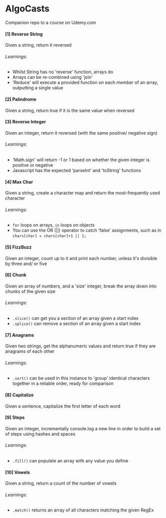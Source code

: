 # AlgoCasts

Companion repo to a course on Udemy.com

#### [1] Reverse String
  Given a string, return it reversed
###### Learnings:
* Whilst String has no 'reverse' function, arrays do
* Arrays can be re-combined using 'join'
* 'Reduce' will execute a provided function on each member of an array, outputting a single value

#### [2] Palindrome
  Given a string, return true if it is the same value when reversed

#### [3] Reverse Integer
  Given an integer, return it reversed (with the same positive/ negative sign)
###### Learnings:
* 'Math.sign' will return -1 or 1 based on whether the given integer is positive or negative
* Javascript has the expected 'parseInt' and 'toString' functions

#### [4] Max Char
  Given a string, create a character map and return the most-frequently used character
###### Learnings:
* `for` loops on arrays, `in` loops on objects
* You can use the OR (||) operator to catch 'false' assignments, such as in `chars[char] = chars[char]+1 || 1;`

#### [5] FizzBuzz
  Given an integer, count up to it and print each number, unless it's divisible by three and/ or five

#### [6] Chunk
  Given an array of numbers, and a 'size' integer, break the array down into chunks of the given size
###### Learnings:
* `.slice()` can get you a section of an array given a start index
* `.splice()` can remove a section of an array given a start index

#### [7] Anagrams
  Given two strings, get the alphanumeric values and return true if they are anagrams of each other
###### Learnings:
* `.sort()` can be used in this instance to 'group' identical characters together in a reliable order, ready for comparison

#### [8] Capitalize
  Given a sentence, capitalize the first letter of each word

#### [9] Steps
  Given an integer, incrementally console.log a new line in order to build a set of steps using hashes and spaces
###### Learnings:
* `.fill()` can populate an array with any value you define

#### [10] Vowels
  Given a string, return a count of the number of vowels
###### Learnings:
* `.match()` returns an array of all characters matching the given RegEx

